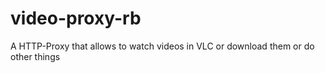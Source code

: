 video-proxy-rb
==============

A HTTP-Proxy that allows to watch videos in VLC or download them or do other things
